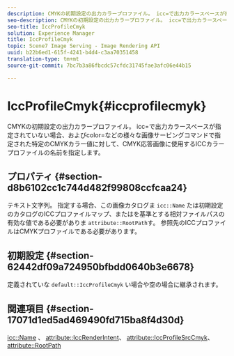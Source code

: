 ```yaml
---
description: CMYKの初期設定の出力カラープロファイル。 icc=で出力カラースペースが指定されていない場合、およびcolor=などの様々な画像サービングコマンドで指定された特定のCMYKカラー値に対して、CMYK応答画像に使用するICCカラープロファイルの名前を指定します。
seo-description: CMYKの初期設定の出力カラープロファイル。 icc=で出力カラースペースが指定されていない場合、およびcolor=などの様々な画像サービングコマンドで指定された特定のCMYKカラー値に対して、CMYK応答画像に使用するICCカラープロファイルの名前を指定します。
seo-title: IccProfileCmyk
solution: Experience Manager
title: IccProfileCmyk
topic: Scene7 Image Serving - Image Rendering API
uuid: b22b6ed1-615f-4241-b4d4-c3aa70351458
translation-type: tm+mt
source-git-commit: 7bc7b3a86fbcdc57cfdc31745fae3afc06e44b15

---
```



# IccProfileCmyk{#iccprofilecmyk}

CMYKの初期設定の出力カラープロファイル。 icc=で出力カラースペースが指定されていない場合、およびcolor=などの様々な画像サービングコマンドで指定された特定のCMYKカラー値に対して、CMYK応答画像に使用するICCカラープロファイルの名前を指定します。

## プロパティ {#section-d8b6102cc1c744d482f99808ccfcaa24}

テキスト文字列。 指定する場合、この画像カタログま `icc::Name` たは初期設定のカタログのICCプロファイルマップ、またはを基準とする相対ファイルパスの有効な値である必要がありま `attribute::RootPath`す。 参照先のICCプロファイルはCMYKプロファイルである必要があります。

## 初期設定 {#section-62442df09a724950bfbdd0640b3e6678}

定義されていな `default::IccProfileCmyk` い場合や空の場合に継承されます。

## 関連項目 {#section-17071d1ed5ad469490fd715ba8f4d30d}

[icc::Name](../../../../../is-api/image-catalog/image-serving-api-ref/c-image-catalog-reference/c-icc-profile-map-reference/r-name-icc.md#reference-9e7d3c8e35434981a3dfac66b8946cbe) 、 [attribute::IccRenderIntent](../../../../../is-api/image-catalog/image-serving-api-ref/c-image-catalog-reference/c-attributes-reference/r-iccrenderintent.md#reference-012f207f28bd4406a5368d23ed95a51f)、 [attribute::IccProfileSrcCmyk](../../../../../is-api/image-catalog/image-serving-api-ref/c-image-catalog-reference/c-attributes-reference/r-iccprofilesrccmyk.md#reference-b57196dfe5db41fe88bd0828ed4ec728)、 [attribute::RootPath](../../../../../is-api/image-catalog/image-serving-api-ref/c-image-catalog-reference/c-attributes-reference/r-rootpath.md#reference-17d57e5967be403b8408fa7214017494)
